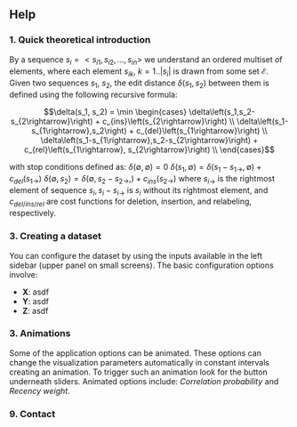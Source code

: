 ## Help

<a id='help-intro'></a>
### 1. Quick theoretical introduction

By a sequence $s_i=<s_{i1}, s_{i2},...,s_{in}>$ we understand an ordered multiset of elements, where each element $s_{ik}$, $k=1..|s_i|$ is drawn from some set $\mathcal{E}$. Given two sequences $s_1$, $s_2$, the edit distance $\delta(s_1, s_2)$ between them is defined using the following recursive formula:

$$\delta(s_1, s_2) = \min
\begin{cases}
    \delta\left(s_1,s_2-s_{2\rightarrow}\right) + c_{ins}\left(s_{2\rightarrow}\right) \\
    \delta\left(s_1-s_{1\rightarrow},s_2\right) + c_{del}\left(s_{1\rightarrow}\right) \\
    \delta\left(s_1-s_{1\rightarrow},s_2-s_{2\rightarrow}\right) + c_{rel}\left(s_{1\rightarrow}, s_{2\rightarrow}\right) \\
\end{cases}$$

with stop conditions defined as:
$\delta(\emptyset, \emptyset) = 0$
$\delta(s_1, \emptyset) = \delta(s_1-s_{1\rightarrow}, \emptyset) + c_{del}\left(s_{1\rightarrow}\right)$
$\delta(\emptyset, s_2) = \delta(\emptyset, s_2-s_{2\rightarrow}, ) + c_{ins}\left(s_{2\rightarrow}\right)$
where $s_{i\rightarrow}$ is the rightmost element of sequence $s_i, s_i-s_{i\rightarrow}$ is $s_i$ without its rightmost element, and $c_{del/ins/rel}$ are cost functions for deletion, insertion, and relabeling, respectively.

<a id='help-conf'></a>
### 3. Creating  a dataset

You can configure the dataset by using the inputs available in the left sidebar (upper panel on small screens). The basic configuration options involve:

- **X**: asdf
- **Y**: asdf
- **Z**: asdf


<a id='help-animation'></a>
### 3. Animations

Some of the application options can be animated. These options can change the visualization parameters automatically in constant intervals creating an animation. To trigger such an animation look for the <i class="glyphicon glyphicon-play" style="color: #337ab7"></i> button  underneath sliders. Animated options include: *Correlation probability* and *Recency weight*.

<a id='help-contact'></a>
### 9. Contact

<a href="#" onclick="$('body,html').animate({scrollTop : 0}, 500);" class="return-to-top" title="Scroll to top"><i class="fa fa-chevron-up"></i></a>

